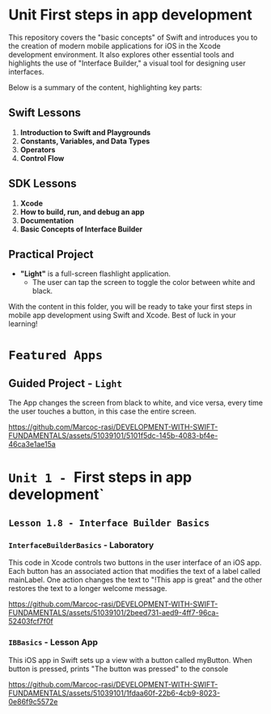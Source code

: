 # Unit First steps in app development

This repository covers the "basic concepts" of Swift and introduces you to the creation of modern mobile applications for iOS in the Xcode development environment. It also explores other essential tools and highlights the use of "Interface Builder," a visual tool for designing user interfaces.

Below is a summary of the content, highlighting key parts:

## Swift Lessons
1. **Introduction to Swift and Playgrounds**
2. **Constants, Variables, and Data Types**
3. **Operators**
4. **Control Flow**

## SDK Lessons
1. **Xcode**
2. **How to build, run, and debug an app**
3. **Documentation**
4. **Basic Concepts of Interface Builder**

## Practical Project
- **"Light"** is a full-screen flashlight application.
  - The user can tap the screen to toggle the color between white and black.

With the content in this folder, you will be ready to take your first steps in mobile app development using Swift and Xcode. Best of luck in your learning!

# `Featured Apps`

## Guided Project - `Light`

The App changes the screen from black to white, and vice versa, every time the user touches a button, in this case the entire screen.

https://github.com/Marcoc-rasi/DEVELOPMENT-WITH-SWIFT-FUNDAMENTALS/assets/51039101/5101f5dc-145b-4083-bf4e-46ca3e1ae15a

# `Unit 1 - `First steps in app development`

## `Lesson 1.8 - Interface Builder Basics`

### `InterfaceBuilderBasics` - Laboratory

This code in Xcode controls two buttons in the user interface of an iOS app. Each button has an associated action that modifies the text of a label called mainLabel. One action changes the text to "!This app is great" and the other restores the text to a longer welcome message.

https://github.com/Marcoc-rasi/DEVELOPMENT-WITH-SWIFT-FUNDAMENTALS/assets/51039101/2beed731-aed9-4ff7-96ca-52403fcf7f0f

### `IBBasics` - Lesson App

This iOS app in Swift sets up a view with a button called myButton. When button is pressed, prints "The button was pressed" to the console

https://github.com/Marcoc-rasi/DEVELOPMENT-WITH-SWIFT-FUNDAMENTALS/assets/51039101/1fdaa60f-22b6-4cb9-8023-0e86f9c5572e




